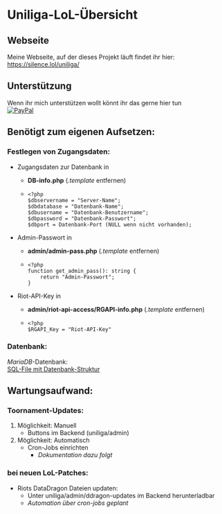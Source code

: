 # Uniliga-LoL-Übersicht
## Webseite
Meine Webseite, auf der dieses Projekt läuft findet ihr hier:  
https://silence.lol/uniliga/

## Unterstützung
Wenn ihr mich unterstützen wollt könnt ihr das gerne hier tun  
[![PayPal](https://img.shields.io/badge/Donate-PayPal-blue?style=flat)](https://paypal.me/SimonlLang)

## Benötigt zum eigenen Aufsetzen:

### Festlegen von Zugangsdaten:
* Zugangsdaten zur Datenbank in
  * **DB-info.php** (*.template* entfernen)
  * ```
    <?php
    $dbservername = "Server-Name";
    $dbdatabase = "Datenbank-Name";
    $dbusername = "Datenbank-Benutzername";
    $dbpassword = "Datenbank-Passwort";
    $dbport = Datenbank-Port (NULL wenn nicht vorhanden);
    ```
* Admin-Passwort in
  * **admin/admin-pass.php** (*.template* entfernen)
  * ```
    <?php
    function get_admin_pass(): string {
        return "Admin-Passwort";
    }
    ```
    
* Riot-API-Key in
  * **admin/riot-api-access/RGAPI-info.php** (*.template* entfernen)
  * ```
    <?php
    $RGAPI_Key = "Riot-API-Key"
    ```

### Datenbank:
*MariaDB*-Datenbank:  
[SQL-File mit Datenbank-Struktur](https://silence.lol/storage/dbs9010181.sql.zip)


## Wartungsaufwand:

### Toornament-Updates:
1. Möglichkeit: Manuell
   * Buttons im Backend (uniliga/admin)
2. Möglichkeit: Automatisch
   * Cron-Jobs einrichten
      * *Dokumentation dazu folgt*

### bei neuen LoL-Patches:
* Riots DataDragon Dateien updaten:
  * Unter uniliga/admin/ddragon-updates im Backend herunterladbar
  * *Automation über cron-jobs geplant*
